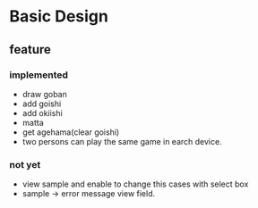 # Basic Design

## feature

### implemented

- draw goban
- add goishi
- add okiishi
- matta
- get agehama(clear goishi)
- two persons can play the same game in earch device.

### not yet

- view sample and enable to change this cases with select box
- sample → error message view field.
